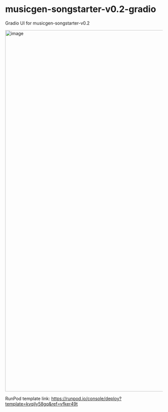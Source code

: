 # musicgen-songstarter-v0.2-gradio
Gradio UI for musicgen-songstarter-v0.2

<img width="1155" alt="image" src="https://github.com/kodxana/musicgen-songstarter-v0.2-gradio/assets/16674412/1b690b86-bbaa-43da-990d-afa8df5b0c62">

RunPod template link: https://runpod.io/console/deploy?template=kvqily58gq&ref=vfker49t
